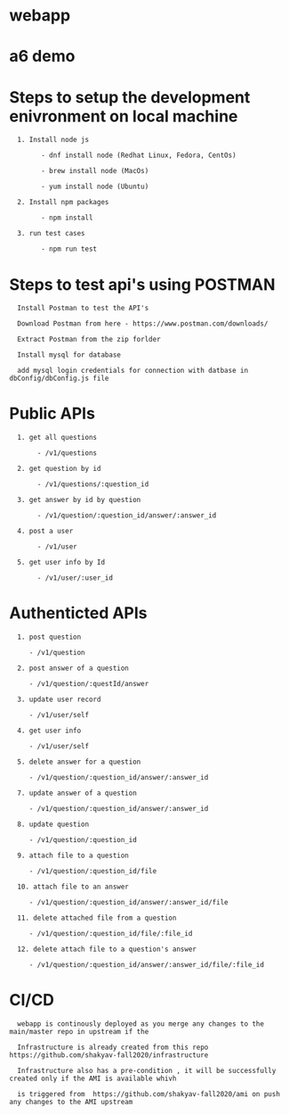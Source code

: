 # webapp
# a6 demo

# Steps to setup the development enivronment on local machine

      1. Install node js 

            - dnf install node (Redhat Linux, Fedora, CentOs)

            - brew install node (MacOs)
            
            - yum install node (Ubuntu)

      2. Install npm packages 

            - npm install 

      3. run test cases

            - npm run test

# Steps to test api's using POSTMAN

      Install Postman to test the API's

      Download Postman from here - https://www.postman.com/downloads/

      Extract Postman from the zip forlder

      Install mysql for database

      add mysql login credentials for connection with datbase in dbConfig/dbConfig.js file

# Public APIs 

      1. get all questions

           - /v1/questions

      2. get question by id

           - /v1/questions/:question_id

      3. get answer by id by question

           - /v1/question/:question_id/answer/:answer_id

      4. post a user 

           - /v1/user
    
      5. get user info by Id

           - /v1/user/:user_id
   
# Authenticted APIs 

      1. post question

         - /v1/question

      2. post answer of a question

         - /v1/question/:questId/answer

      3. update user record

         - /v1/user/self

      4. get user info 

         - /v1/user/self

      5. delete answer for a question

         - /v1/question/:question_id/answer/:answer_id

      7. update answer of a question

         - /v1/question/:question_id/answer/:answer_id

      8. update question

         - /v1/question/:question_id

      9. attach file to a question

         - /v1/question/:question_id/file

      10. attach file to an answer
      
         - /v1/question/:question_id/answer/:answer_id/file
      
      11. delete attached file from a question
      
         - /v1/question/:question_id/file/:file_id
      
      12. delete attach file to a question's answer
      
         - /v1/question/:question_id/answer/:answer_id/file/:file_id


# CI/CD

      webapp is continously deployed as you merge any changes to the main/master repo in upstream if the

      Infrastructure is already created from this repo https://github.com/shakyav-fall2020/infrastructure

      Infrastructure also has a pre-condition , it will be successfully created only if the AMI is available whivh 

      is triggered from  https://github.com/shakyav-fall2020/ami on push any changes to the AMI upstream
      
      